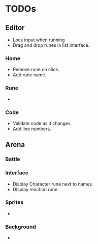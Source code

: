 # TODOs

## Editor
- Lock input when running
- Drag and drop runes in list interface.

### Home
- Remove rune on click.
- Add rune name.

### Rune
-

### Code
- Validate code as it changes.
- Add line numbers.

## Arena

### Battle

### Interface
- Display Character rune next to names.
- DIsplay reaction rune.

### Sprites
- 

### Background
-